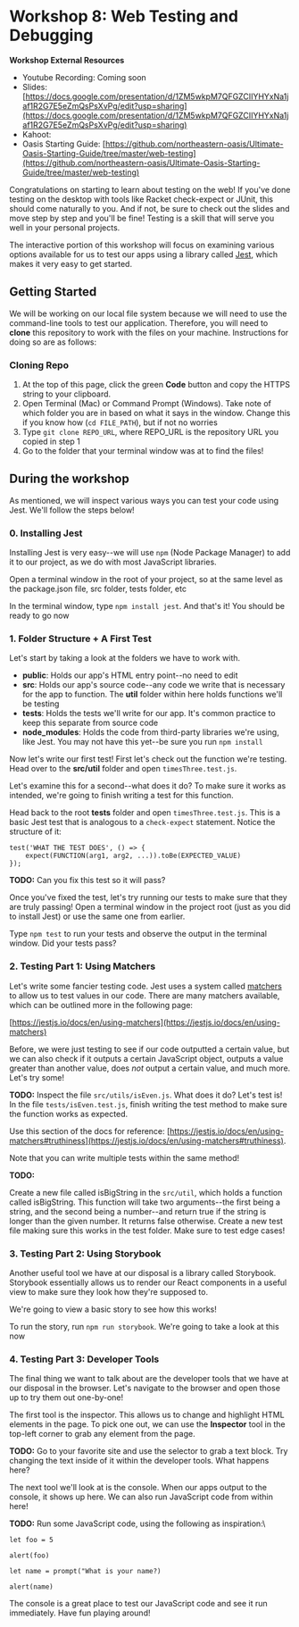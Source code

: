 # Workshop 8: Web Testing and Debugging

**Workshop External Resources**

  *  Youtube Recording: Coming soon
  *  Slides: [https://docs.google.com/presentation/d/1ZM5wkpM7QFGZCIIYHYxNa1jaf1R2G7E5eZmQsPsXvPg/edit?usp=sharing](https://docs.google.com/presentation/d/1ZM5wkpM7QFGZCIIYHYxNa1jaf1R2G7E5eZmQsPsXvPg/edit?usp=sharing)
  * Kahoot: []()
  * Oasis Starting Guide: [https://github.com/northeastern-oasis/Ultimate-Oasis-Starting-Guide/tree/master/web-testing](https://github.com/northeastern-oasis/Ultimate-Oasis-Starting-Guide/tree/master/web-testing)

Congratulations on starting to learn about testing on the web! If you've done testing on the desktop with tools like Racket check-expect or JUnit, this should come naturally to you. And if not, be sure to check out the slides and move step by step and you'll be fine! Testing is a skill that will serve you well in your personal projects.

The interactive portion of this workshop will focus on examining various options available for us to test our apps using a library called [Jest](https://jestjs.io/), which makes it very easy to get started.

## Getting Started

We will be working on our local file system because we will need to use the command-line tools to test our application. Therefore, you will need to **clone** this repository to work with the files on your machine. Instructions for doing so are as follows:

### Cloning Repo

1. At the top of this page, click the green **Code** button and copy the HTTPS string to your clipboard.
2. Open Terminal (Mac) or Command Prompt (Windows). Take note of which folder you are in based on what it says in the window. Change this if you know how (`cd FILE_PATH`), but if not no worries
3. Type `git clone REPO_URL`, where REPO_URL is the repository URL you copied in step 1
4. Go to the folder that your terminal window was at to find the files!


## During the workshop

As mentioned, we will inspect various ways you can test your code using Jest. We'll follow the steps below!

### 0. Installing Jest

Installing Jest is very easy--we will use `npm` (Node Package Manager) to add it to our project, as we do with most JavaScript libraries.

Open a terminal window in the root of your project, so at the same level as the package.json file, src folder, tests folder, etc

In the terminal window, type `npm install jest`. And that's it! You should be ready to go now

### 1. Folder Structure + A First Test

Let's start by taking a look at the folders we have to work with.

- **public**: Holds our app's HTML entry point--no need to edit
- **src**: Holds our app's source code--any code we write that is necessary for the app to function. The **util** folder within here holds functions we'll be testing
- **tests**: Holds the tests we'll write for our app. It's common practice to keep this separate from source code
- **node_modules**: Holds the code from third-party libraries we're using, like Jest. You may not have this yet--be sure you run `npm install`

Now let's write our first test! First let's check out the function we're testing. Head over to the **src/util** folder and open `timesThree.test.js`. 

Let's examine this for a second--what does it do? To make sure it works as intended, we're going to finish writing a test for this function.

Head back to the root **tests** folder and open `timesThree.test.js`. This is a basic Jest test that is analogous to a `check-expect` statement. Notice the structure of it:

```
test('WHAT THE TEST DOES', () => {
    expect(FUNCTION(arg1, arg2, ...)).toBe(EXPECTED_VALUE)
});
```

**TODO:**
Can you fix this test so it will pass?

Once you've fixed the test, let's try running our tests to make sure that they are truly passing! Open a terminal window in the project root (just as you did to install Jest) or use the same one from earlier.

Type `npm test` to run your tests and observe the output in the terminal window. Did your tests pass?



### 2. Testing Part 1: Using Matchers

Let's write some fancier testing code. Jest uses a system called [matchers](https://jestjs.io/docs/en/using-matchers) to allow us to test values in our code. There are many matchers available, which can be outlined more in the following page:

[https://jestjs.io/docs/en/using-matchers](https://jestjs.io/docs/en/using-matchers)

Before, we were just testing to see if our code outputted a certain value, but we can also check if it outputs a certain JavaScript object, outputs a value greater than another value, does *not* output a certain value, and much more. Let's try some!

**TODO:**
Inspect the file `src/utils/isEven.js`. What does it do? Let's test is! In the file `tests/isEven.test.js`, finish writing the test method to make sure the function works as expected. 

Use this section of the docs for reference: [https://jestjs.io/docs/en/using-matchers#truthiness](https://jestjs.io/docs/en/using-matchers#truthiness).

Note that you can write multiple tests within the same method!  


**TODO:**

Create a new file called isBigString in the `src/util`, which holds a function called isBigString. This function will take two arguments--the first being a string, and the second being a number--and return true if the string is longer than the given number. It returns false otherwise. Create a new test file making sure this works in the test folder. Make sure to test edge cases!

### 3. Testing Part 2: Using Storybook

Another useful tool we have at our disposal is a library called Storybook. Storybook essentially allows us to render our React components in a useful view to make sure they look how they're supposed to. 

We're going to view a basic story to see how this works!

To run the story, run `npm run storybook`. We're going to take a look at this now

### 4. Testing Part 3: Developer Tools

The final thing we want to talk about are the developer tools that we have at our disposal in the browser. Let's navigate to the browser and open those up to try them out one-by-one!

The first tool is the inspector. This allows us to change and highlight HTML elements in the page. To pick one out, we can use the **Inspector** tool in the top-left corner to grab any element from the page. 

**TODO:** Go to your favorite site and use the selector to grab a text block. Try changing the text inside of it within the developer tools. What happens here?

The next tool we'll look at is the console. When our apps output to the console, it shows up here. We can also run JavaScript code from within here!

**TODO:** Run some JavaScript code, using the following as inspiration:\

`let foo = 5`

`alert(foo)`

`let name = prompt("What is your name?)`

`alert(name)`


The console is a great place to test our JavaScript code and see it run immediately. Have fun playing around!
